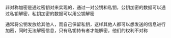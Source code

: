 非对称加密是通过密钥对来实现的，通过一对公钥和私钥，公钥加密的数据可以通过私钥解密，私钥加密的数据可以用公钥解密

通常将公钥发放给其他人，而自己保留私钥，这样其他人都可以想发送的信息进行加密，同时无法解密信息，只有私钥持有者才能解密，他们的权利不对称

